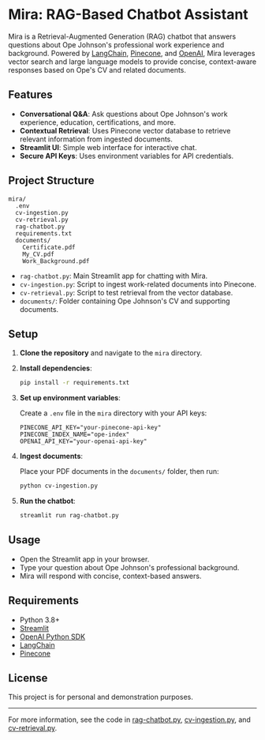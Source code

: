 # Mira: RAG-Based Chatbot Assistant

Mira is a Retrieval-Augmented Generation (RAG) chatbot that answers questions about Ope Johnson's professional work experience and background. Powered by [LangChain](https://python.langchain.com/), [Pinecone](https://www.pinecone.io/), and [OpenAI](https://platform.openai.com/), Mira leverages vector search and large language models to provide concise, context-aware responses based on Ope's CV and related documents.

## Features

- **Conversational Q&A**: Ask questions about Ope Johnson's work experience, education, certifications, and more.
- **Contextual Retrieval**: Uses Pinecone vector database to retrieve relevant information from ingested documents.
- **Streamlit UI**: Simple web interface for interactive chat.
- **Secure API Keys**: Uses environment variables for API credentials.

## Project Structure

```
mira/
  .env
  cv-ingestion.py
  cv-retrieval.py
  rag-chatbot.py
  requirements.txt
  documents/
    Certificate.pdf
    My_CV.pdf
    Work_Background.pdf
```

- `rag-chatbot.py`: Main Streamlit app for chatting with Mira.
- `cv-ingestion.py`: Script to ingest work-related documents into Pinecone.
- `cv-retrieval.py`: Script to test retrieval from the vector database.
- `documents/`: Folder containing Ope Johnson's CV and supporting documents.

## Setup

1. **Clone the repository** and navigate to the `mira` directory.

2. **Install dependencies**:
    ```sh
    pip install -r requirements.txt
    ```

3. **Set up environment variables**:

    Create a `.env` file in the `mira` directory with your API keys:
    ```
    PINECONE_API_KEY="your-pinecone-api-key"
    PINECONE_INDEX_NAME="ope-index"
    OPENAI_API_KEY="your-openai-api-key"
    ```

4. **Ingest documents**:

    Place your PDF documents in the `documents/` folder, then run:
    ```sh
    python cv-ingestion.py
    ```

5. **Run the chatbot**:

    ```sh
    streamlit run rag-chatbot.py
    ```

## Usage

- Open the Streamlit app in your browser.
- Type your question about Ope Johnson's professional background.
- Mira will respond with concise, context-based answers.

## Requirements

- Python 3.8+
- [Streamlit](https://streamlit.io/)
- [OpenAI Python SDK](https://github.com/openai/openai-python)
- [LangChain](https://python.langchain.com/)
- [Pinecone](https://www.pinecone.io/)

## License

This project is for personal and demonstration purposes.

---

For more information, see the code in [rag-chatbot.py](mira/rag-chatbot.py), [cv-ingestion.py](mira/cv-ingestion.py), and [cv-retrieval.py](mira/cv-retrieval.py).
